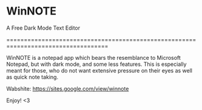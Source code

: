 # WinNOTE
A Free Dark Mode Text Editor

===================================================================================

WinNOTE is a notepad app which bears the resemblance to Microsoft Notepad, but with dark mode, and some less features. This is especially meant for those, who do not want extensive pressure on their eyes as well as quick note taking.

Wabshite: https://sites.google.com/view/winnote

Enjoy! <3
